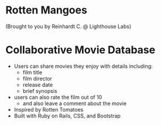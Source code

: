 # Rotten Mangoes
(Brought to you by Reinhardt C. @ Lighthouse Labs)


# Collaborative Movie Database 
- Users can share movies they enjoy with details including:
  - film title
  - film director 
  - release date
  - brief synopsis
- users can also rate the film out of 10
  - and also leave a comment about the movie
- Inspired by Rotten Tomatoes
- Built with Ruby on Rails, CSS, and Bootstrap
